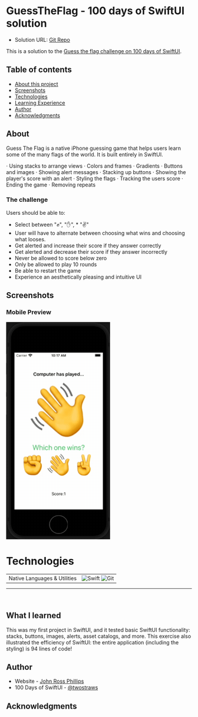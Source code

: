 # GuessTheFlag - 100 days of SwiftUI solution

- Solution URL: [Git Repo](https://github.com/CrowdedAstronaut/GuessTheFlag)

This is a solution to the [Guess the flag challenge on 100 days of SwiftUI](https://www.hackingwithswift.com/100/swiftui/20).

## Table of contents

- [About this project](#about)
- [Screenshots](#screenshot)
- [Technologies](#technologies)
- [Learning Experience](#learning)
- [Author](#author)
- [Acknowledgments](#acknowledgments)

## About <a name="about"></a>

Guess The Flag is a native iPhone guessing game that helps users learn some of the many flags of the world. It is built entirely in SwiftUI.

· Using stacks to arrange views
· Colors and frames
· Gradients
· Buttons and images
· Showing alert messages
· Stacking up buttons
· Showing the player's score with an alert
· Styling the flags
· Tracking the users score
· Ending the game
· Removing repeats

### The challenge

Users should be able to:

- Select between  "✊", "✋", * "✌️"
- User will have to alternate between choosing what wins and choosing what looses.
- Get alerted and increase their score if they answer correctly
- Get alerted and decrease their score if they answer incorrectly
- Never be allowed to score below zero
- Only be allowed to play 10 rounds
- Be able to restart the game
- Experience an aesthetically pleasing and intuitive UI

## Screenshots <a name="screenshot"></a>

### Mobile Preview

![Mobile Preview](https://github.com/CrowdedAstronaut/Swift-RPS/raw/main/gifs/rps_preview.gif.gif)

# Technologies <a name="technologies"></a>

<table>
  <tbody>
    <tr>
      <td>Native Languages & Utilities</td>
      <td>
        <img alt="Swift" src="https://img.shields.io/badge/swift%20-%23E34F26.svg?&style=for-the-badge&logo=swift&logoColor=white" />
         <img alt="Git" src="https://img.shields.io/badge/Git-F05032?style=for-the-badge&logo=git&logoColor=white" />
     </td>
    </tr>

  </tbody>
</table>

<hr />
<br />

## What I learned <a name="learning"></a>

This was my first project in SwiftUI, and it tested basic SwiftUI functionality: stacks, buttons, images, alerts, asset catalogs, and more. This exercise also illustrated the efficiency of SwiftUI: the entire application (including the styling) is 94 lines of code!

## Author <a name="author"></a>

- Website - [John Ross Phillips](https://www.johnrossphillips.com)
- 100 Days of SwiftUI - [@twostraws](https://www.hackingwithswift.com/100/swiftui)

## Acknowledgments <a name="acknowledgments"></a>
